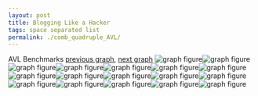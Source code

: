 ```yaml
---
layout: post
title: Blogging Like a Hacker
tags: space separated list
permalink: ./comb_quadruple_AVL/
---
```


AVL Benchmarks
[previous graph](./comb_quadruple_A/), [next graph](./comb_quadruple_CYPHERD/)
<img src="./images/quadruple/AVL/AVL-AVL_box.png" alt="graph figure"><img src="./images/quadruple/AVL/AVL-A_box.png" alt="graph figure"><img src="./images/quadruple/AVL/AVL-CYPHERD_box.png" alt="graph figure"><img src="./images/quadruple/AVL/AVL-EGG_box.png" alt="graph figure"><img src="./images/quadruple/AVL/AVL-FACE_box.png" alt="graph figure"><img src="./images/quadruple/AVL/AVL-FLOYD_box.png" alt="graph figure"><img src="./images/quadruple/AVL/AVL-F_box.png" alt="graph figure"><img src="./images/quadruple/AVL/AVL-H_box.png" alt="graph figure"><img src="./images/quadruple/AVL/AVL-JSOND_box.png" alt="graph figure"><img src="./images/quadruple/AVL/AVL-K_box.png" alt="graph figure"><img src="./images/quadruple/AVL/AVL-O_box.png" alt="graph figure"><img src="./images/quadruple/AVL/AVL-PDFD_box.png" alt="graph figure"><img src="./images/quadruple/AVL/AVL-RB_box.png" alt="graph figure"><img src="./images/quadruple/AVL/AVL-ROD_box.png" alt="graph figure"><img src="./images/quadruple/AVL/AVL-SMATRIX_box.png" alt="graph figure"><img src="./images/quadruple/AVL/AVL-SORTD_box.png" alt="graph figure"><img src="./images/quadruple/AVL/AVL-ZB_box.png" alt="graph figure">